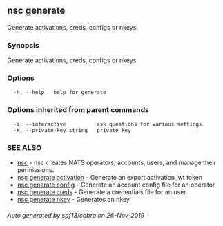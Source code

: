 ## nsc generate

Generate activations, creds, configs or nkeys

### Synopsis

Generate activations, creds, configs or nkeys

### Options

```
  -h, --help   help for generate
```

### Options inherited from parent commands

```
  -i, --interactive          ask questions for various settings
  -K, --private-key string   private key
```

### SEE ALSO

* [nsc](nsc.md)	 - nsc creates NATS operators, accounts, users, and manage their permissions.
* [nsc generate activation](nsc_generate_activation.md)	 - Generate an export activation jwt token
* [nsc generate config](nsc_generate_config.md)	 - Generate an account config file for an operator
* [nsc generate creds](nsc_generate_creds.md)	 - Generate a credentials file for an user
* [nsc generate nkey](nsc_generate_nkey.md)	 - Generates an nkey

###### Auto generated by spf13/cobra on 26-Nov-2019
